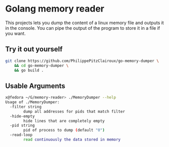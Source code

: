 # Golang memory reader
This projects lets you dump the content of a linux memory file and outputs it in the console.
You can pipe the output of the program to store it in a file if you want.

## Try it out yourself
```bash
git clone https://github.com/PhilippePitzClairoux/go-memory-dumper \
    && cd go-memory-dumper \
    && go build .
```

## Usable Arguments
```bash
x@fedora ~/G/memory-reader> ./MemoryDumper --help
Usage of ./MemoryDumper:
  -filter string
        dump all addresses for pids that match filter
  -hide-empty
        hide lines that are completely empty
  -pid string
        pid of process to dump (default "0")
  -read-loop
        read continuously the data stored in memory
```
